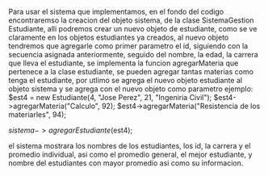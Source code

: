 Para usar el sistema que implementamos, en el fondo del codigo encontraremso la creacion del objeto sistema, de la clase SistemaGestion Estudiante, 
alli podremos crear un nuevo objeto de estudiante, como se ve claramente en los objetos estudiantes ya creados, 
al nuevo objeto tendremos que agregarle como primer parametro el id, siguiendo con la secuencia asignada anteriormente, seguido del nombre, la edad, la carrera que lleva el estudiante, 
se implementa la funcion agregarMateria que pertenece a la clase estudiante, se pueden agregar tantas materias como tenga el estudiante, 
por utlimo se agrega el nuevo objeto estudiante al objeto sistema  y se agrega con el nuevo objeto como parametro 
ejemplo:
$est4 = new Estudiante(4, "Jose Perez", 21, "Ingeniria Civil");
$est4->agregarMateria("Calculo", 92);
$est4->agregarMateria("Resistencia de los materiarles", 94);

$sistema->agregarEstudiante($est4);

el sistema mostrara los nombres de los estudiantes, los id, la carrera y el promedio individual, asi como el promedio general, el mejor estudiante, y nombre del estudiantes con mayor promedio asi como su informacion.
